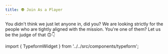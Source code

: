 ```yaml
---
title: 👽 Join As a Player
---
```


You didn't think we just let anyone in, did you?
We are looking strictly for the people who are tightly aligned with the mission.
You're one of them?
Let us be the judge of that 🙃👇

import { TypeformWidget } from '../../src/components/typeform';

<TypeformWidget campaign='RZLnpeBa' />



